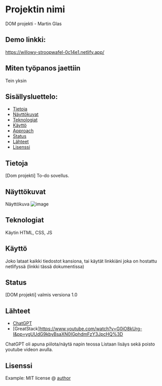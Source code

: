 # Projektin nimi
DOM projekti - Martin Glas

## Demo linkki:
https://willowy-stroopwafel-0c14e1.netlify.app/

## Miten työpanos jaettiin
Tein yksin



## Sisällysluettelo:

- [Tietoja](#about-the-app)
- [Näyttökuvat](#screenshots)
- [Teknologiat](#technologies)
- [Käyttö](#setup)
- [Approach](#approach)
- [Status](#status)
- [Lähteet](#credits)
- [Lisenssi](#license)

## Tietoja
[Dom projekti] To-do sovellus. 

## Näyttökuvat
Näyttökuva 
![image](https://github.com/user-attachments/assets/472124bd-6670-4898-bf2b-07fef1278363)




## Teknologiat
Käytin HTML, CSS, JS

## Käyttö
Joko lataat kaikki tiedostot kansiona, tai käytät linkkiäni joka on hostattu netlifyssä (linkki tässä dokumentissa)

## Status
[DOM projekti] valmis versiona 1.0

## Lähteet

- [ChatGPT](johndoe.com)
- [GreatStack]https://www.youtube.com/watch?v=G0jO8kUrg-I&pp=ygUUdG9kbyBsaXN0IGphdmFzY3JpcHQ%3D

ChatGPT oli apuna piilota/näytä napin teossa
Listaan lisäys sekä poisto youtube videon avulla.

## Lisenssi


Example: MIT license @ [author](author.com)
